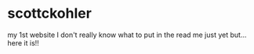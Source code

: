 # scottckohler
my 1st website
I don't really know what to put in the read me just yet but... here it is!!